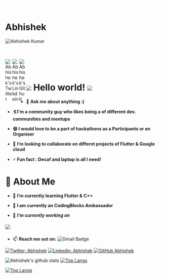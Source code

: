 ![Hello](Hello.gif)

# Abhishek
<p align="left"> <img src="https://komarev.com/ghpvc/?username=DOOOMSTERR&label=Views&color=blue&style=plastic" alt="Abhishek Kumar" /> </p>

<br>
 <br>
 <a href="https://twitter.com/_Abhishek_k10">
  <img align="left" alt="Abhishek's Twitter" width="22px" src="https://cdn.jsdelivr.net/npm/simple-icons@v3/icons/twitter.svg" />
</a>
<a href="https://www.linkedin.com/in/abhishek-k-371076b8/">
  <img align="left" alt="Abhishek's Linkdein" width="22px" src="https://cdn.jsdelivr.net/npm/simple-icons@v3/icons/linkedin.svg" />
</a>
<a href="https://github.com/DOOMSTERR">
  <img align="left" alt="Abhishek's Github" width="22px" src="https://cdn.jsdelivr.net/npm/simple-icons@v3/icons/github.svg" />
</a>
<br>
<br>

# <img src="https://github.com/TheDudeThatCode/TheDudeThatCode/blob/master/Assets/Hi.gif" width="29px"> Hello world!&nbsp;<img src="https://github.com/TheDudeThatCode/TheDudeThatCode/blob/master/Assets/Earth.gif" width="24px">


- 💬 **Ask me about anything :)** 

- 🏄‍**I'm a community guy who likes being a of different dev. communities and meetups**

- **😄 I would love to be a part of hackathons as a Participants or an Organiser**

- 👯 **I’m looking to collaborate on differnt projects of Flutter & Google cloud**

- ⚡ **Fun fact : Decaf and laptop is all I need!**



# 🧐 About Me

- 🌱 **I’m currently learning Flutter & C++**

- 🔭 **I am currently an CodingBlocks Ambassador**

- 🔭 ***I’m currently working on***

 #### ![](https://img.shields.io/badge/Flutter-%E2%98%84%EF%B8%8F-blue) 

- 📫 **Reach me out on:** ![Gmail Badge](https://img.shields.io/badge/-abhishek_kumar_007@yahoo.com-c14438?style=flat-square&logo=Gmail&logoColor=white&link=mailto:abhishek_kumar_007@yahoo.com)

[![Twitter: Abhishek](https://img.shields.io/twitter/follow/_Abhishek_k10?style=social)](https://twitter.com/_Abhishek_k10)
[![Linkedin: Abhishek](https://img.shields.io/badge/-Abhisek-blue?style=flat-square&logo=Linkedin&logoColor=white&link=https://www.linkedin.com/in/abhishek-k-371076b8/)](https://www.linkedin.com/in/abhishek-k-371076b8/)
[![GitHub Abhishek](https://img.shields.io/github/followers/DOOMSTERR?label=follow&style=social)](https://github.com/DOOMSTERR)

![Abhishek's github stats](https://github-readme-stats.vercel.app/api?username=DOOMSTERR&count_private=true&show_icons=true&theme=shades-of-purple&show_icons=true)   [![Top Langs](https://github-readme-stats.vercel.app/api/top-langs/?username=DOOMSTERR&langs_count=12&layout=compact&theme=shades-of-purple&show_icons=true)](https://github.com/DOOMSTERR/github-readme-stats)


[![Top Langs](https://github-readme-stats.vercel.app/api/top-langs/?username=DOOMSTERR&langs_count=12&theme=shades-of-purple&show_icons=true)](https://github.com/DOOMSTERR/github-readme-stats)


